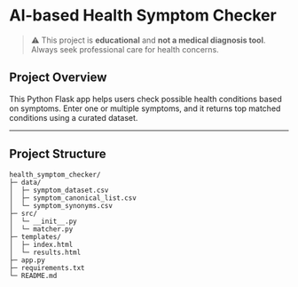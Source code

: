 # AI-based Health Symptom Checker

> ⚠️ This project is **educational** and **not a medical diagnosis tool**. Always seek professional care for health concerns.

## Project Overview

This Python Flask app helps users check possible health conditions based on symptoms. Enter one or multiple symptoms, and it returns top matched conditions using a curated dataset.

---

## Project Structure

```text
health_symptom_checker/
├─ data/
│  ├─ symptom_dataset.csv
│  ├─ symptom_canonical_list.csv
│  └─ symptom_synonyms.csv
├─ src/
│  └─ __init__.py
│  └─ matcher.py
├─ templates/
│  ├─ index.html
│  └─ results.html
├─ app.py
├─ requirements.txt
└─ README.md
